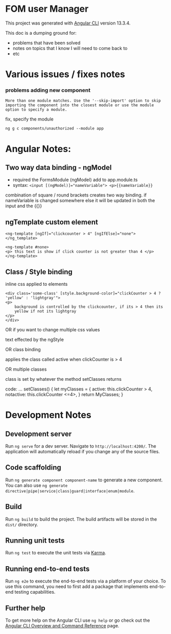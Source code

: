 # FOM user Manager

This project was generated with [Angular CLI](https://github.com/angular/angular-cli) version 13.3.4.

This doc is a dumping ground for:
*  problems that have been solved
* notes on topics that I know I will need to come back to
* etc

# Various issues / fixes notes

### problems adding new component

```
More than one module matches. Use the '--skip-import' option to skip importing the component into the closest module or use the module option to specify a module.
```

fix, specify the module

`ng g c components/unauthorized --module app`

# Angular Notes:

## Two way data binding - ngModel

* required the FormsModule (ngModel) add to app.module.ts
* syntax:
`<input [(ngModel)]="nameVariable"> <p>{{nameVariable}}`

combination of square / round brackets creates two way binding.
if nameVariable is changed somewhere else it will be updated in
both the input and the {{}}

## ngTemplate  custom element
```
<ng-template [ngIf]="clickcounter > 4" [ngIfElse]="none">
</ng_template>

<ng-template #none>
<p> this text is show if click counter is not greater than 4 </p>
</ng-template>
```

## Class / Style binding

inline css applied to elements
```
<div class='some-class' [style.background-color]="clickCounter > 4 ? 'yellow' : 'lightgray'">
<p>
    background is controlled by the clickcounter, if its > 4 then its
    yellow if not its lightgray
</p>
</div>
```

OR if you want to change multiple css values

<div class="some-class" [ngStyle]="{
    'background-color': clickCounter > 4 ? 'yellow' : 'lightgray',
    'border': clickcounter > 4 ? '4px solid black' : 'none'}">
<p> text effected by the ngStyle </p>
</div>

OR class binding

<div class="some-class" [class.active]="clickCounter > 4">
  <p> applies the class called active when clickCounter is > 4 </p>
</div>

OR multiple classes

<div class="some-class" [ngClass]="setClasses()">
 <p> class is set by whatever the method setClasses returns </p>
</div >

code:
...
setClasses() {
    let myClasses = {
        active: this.clickCounter > 4,
        notactive: this.clickCounter <=4>,
    }
    return MyClasses;
}

# Development Notes

## Development server

Run `ng serve` for a dev server. Navigate to `http://localhost:4200/`. The application will automatically reload if you change any of the source files.

## Code scaffolding

Run `ng generate component component-name` to generate a new component. You can also use `ng generate directive|pipe|service|class|guard|interface|enum|module`.

## Build

Run `ng build` to build the project. The build artifacts will be stored in the `dist/` directory.

## Running unit tests

Run `ng test` to execute the unit tests via [Karma](https://karma-runner.github.io).

## Running end-to-end tests

Run `ng e2e` to execute the end-to-end tests via a platform of your choice. To use this command, you need to first add a package that implements end-to-end testing capabilities.

## Further help

To get more help on the Angular CLI use `ng help` or go check out the [Angular CLI Overview and Command Reference](https://angular.io/cli) page.

